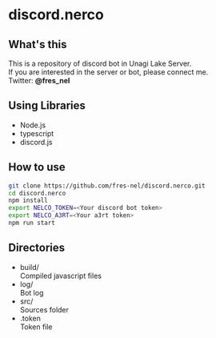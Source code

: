 # discord.nerco

## What's this

This is a repository of discord bot in Unagi Lake Server.  
If you are interested in the server or bot, please connect me.  
Twitter: **@fres_nel**

## Using Libraries

- Node.js
- typescript
- discord.js

## How to use

```sh
git clone https://github.com/fres-nel/discord.nerco.git
cd discord.nerco
npm install
export NELCO_TOKEN=<Your discord bot token>
export NELCO_A3RT=<Your a3rt token>
npm run start
```

## Directories

- build/  
  Compiled javascript files
- log/  
  Bot log
- src/  
  Sources folder
- .token  
  Token file

